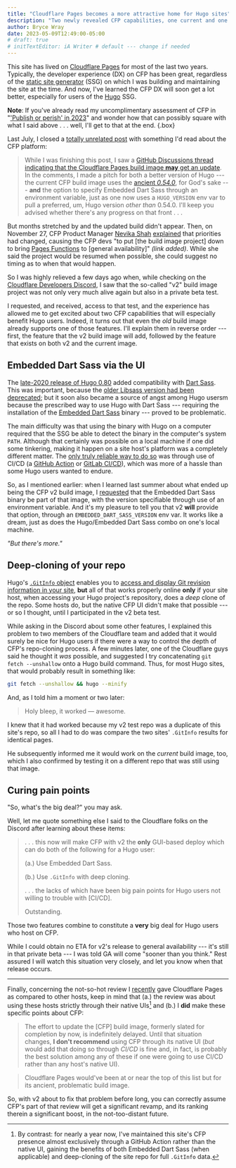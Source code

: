 ```yaml
---
title: "Cloudflare Pages becomes a more attractive home for Hugo sites"
description: "Two newly revealed CFP capabilities, one current and one coming Real Soon Now, may combine to be a game-changer."
author: Bryce Wray
date: 2023-05-09T12:49:00-05:00
# draft: true
# initTextEditor: iA Writer # default --- change if needed
---
```


This site has lived on [Cloudflare Pages](https://pages.cloudflare.com) for most of the last two years. Typically, the developer experience (DX) on CFP has been great, regardless of the [static site generator](https://jamstack.org/generators) (SSG) on which I was building and maintaining the site at the time. And now, I've learned the CFP DX will soon get a lot better, especially for users of the [Hugo](https://gohugo.io) SSG.

<!--more-->

**Note**: If you've already read my uncomplimentary assessment of CFP in "['Publish or perish' in 2023](/posts/2023/03/publish-or-perish-2023/)" and wonder how that can possibly square with what I said above . . . well, I'll get to that at the end.
{.box}

Last July, I closed a [totally unrelated post](/posts/2022/07/using-dart-sass-hugo-some-data-using-github-actions/) with something I'd read about the CFP platform:

> While I was finishing this post, I saw a [GitHub Discussions thread indicating that the Cloudflare Pages build image **may** get an update](https://github.com/cloudflare/pages-build-image/discussions/1). In the comments, I made a pitch for both a better version of Hugo --- the current CFP build image uses the [ancient *0.54.0*](https://github.com/gohugoio/hugo/releases/tag/v0.54.0), for God's sake --- **and** the option to specify Embedded Dart Sass through an environment variable, just as one now uses a `HUGO_VERSION` env var to pull a preferred, um, Hugo version *other than* 0.54.0. I'll keep you advised whether there's any progress on that front . . .

But months stretched by and the updated build didn't appear. Then, on November 27, CFP Product Manager [Nevika Shah](https://github.com/nevikashah) [explained](https://github.com/cloudflare/pages-build-image/discussions/1#discussioncomment-4248240) that priorities had changed, causing the CFP devs "to put [the build image project] down to bring [Pages Functions](https://developers.cloudflare.com/pages/platform/functions/) to [general availability]" *(link added)*. While she said the project would be resumed when possible, she could suggest no timing as to when that would happen.

So I was highly relieved a few days ago when, while checking on the [Cloudflare Developers Discord](https://discord.com/channels/595317990191398933/789155108529111069), I saw that the so-called "v2" build image project was not only very much alive again but also in a private beta test.

I requested, and received, access to that test, and the experience has allowed me to get excited about two CFP capabilities that will especially benefit Hugo users. Indeed, it turns out that even the *old* build image already supports one of those features. I'll explain them in reverse order --- first, the feature that the v2 build image will add, followed by the feature that exists on both v2 and the current image.

## Embedded Dart Sass via the UI

The [late-2020 release of Hugo 0.80](https://github.com/gohugoio/hugo/releases/tag/v0.80.0) added compatibility with [Dart Sass](https://sass-lang.com/dart-sass). This was important, because the [older Libsass version had been deprecated](https://sass-lang.com/blog/libsass-is-deprecated); but it soon also became a source of angst among Hugo usersm because the prescribed way to use Hugo with Dart Sass --- requiring the installation of the [Embedded Dart Sass](https://github.com/sass/dart-sass-embedded) binary --- proved to be problematic.

The main difficulty was that using the binary with Hugo on a computer required that the SSG be able to detect the binary in the computer's system `PATH`. Although that certainly was possible on a local machine if one did some tinkering, making it happen on a site host's platform was a completely different matter. The [only truly reliable way to do so](/posts/2022/05/using-dart-sass-hugo-github-actions-edition/) was through use of CI/CD (a [GitHub Action](https://github.com/features/actions) or [GitLab CI/CD](https://docs.gitlab.com/ee/ci/)), which was more of a hassle than some Hugo users wanted to endure.

So, as I mentioned earlier: when I learned last summer about what ended up being the CFP v2 build image, I [requested](https://github.com/cloudflare/pages-build-image/discussions/1#discussioncomment-3080730) that the Embedded Dart Sass binary be part of that image, with the version specifiable through use of an environment variable. And it's my pleasure to tell you that v2 **will** provide that option, through an `EMBEDDED_DART_SASS_VERSION` env var. It works like a dream, just as does the Hugo/Embedded Dart Sass combo on one's local machine.

*"But there's more."*

## Deep-cloning of your repo

Hugo's [`.GitInfo` object](https://gohugo.io/variables/git/) enables you to [access and display Git revision information in your site](/posts/2022/06/get-good-git-info-hugo/), **but** all of that works properly online **only** if your site host, when accessing your Hugo project's repository, does a *deep* clone of the repo. Some hosts do, but the native CFP UI didn't make that possible --- or so I thought, until I participated in the v2 beta test.

While asking in the Discord about some other features, I explained this problem to two members of the Cloudflare team and added that it would surely be nice for Hugo users if there were a way to control the depth of CFP's repo-cloning process. A few minutes later, one of the Cloudflare guys said he thought it *was* possible, and suggested I try concatenating `git fetch --unshallow` onto a Hugo build command. Thus, for most Hugo sites, that would probably result in something like:

```bash
git fetch --unshallow && hugo --minify
```

And, as I told him a moment or two later:

> Holy bleep, it worked — awesome.

I knew that it had worked because my v2 test repo was a duplicate of this site's repo, so all I had to do was compare the two sites' `.GitInfo` results for identical pages.

He subsequently informed me it would work on the *current* build image, too, which I also confirmed by testing it on a different repo that was still using that image.

## Curing pain points

"So, what's the big deal?" you may ask.

Well, let me quote something else I said to the Cloudflare folks on the Discord after learning about these items:

> . . . this now will make CFP with v2 the **only** GUI-based deploy which can do both of the following for a Hugo user:
>
> (a.) Use Embedded Dart Sass.
>
> (b.) Use `.GitInfo` with deep cloning.
>
> . . . the lacks of which have been big pain points for Hugo users not willing to trouble with [CI/CD].
>
> Outstanding.

Those two features combine to constitute a **very** big deal for Hugo users who host on CFP.

While I could obtain no ETA for v2's release to general availability --- it's still in that private beta --- I was told GA will come "sooner than you think." Rest assured I will watch this situation very closely, and let you know when that release occurs.

----

Finally, concerning the not-so-hot review I [recently](/posts/2023/03/publish-or-perish-2023/) gave Cloudflare Pages as compared to other hosts, keep in mind that (a.) the review was about using these hosts strictly through their native UIs[^CI] and (b.) I **did** make these specific points about CFP:

[^CI]: By contrast: for nearly a year now, I've maintained this site's CFP presence almost exclusively through a GitHub Action rather than the native UI, gaining the benefits of both Embedded Dart Sass (when applicable) and deep-cloning of the site repo for full `.GitInfo` data.

> The effort to update the [CFP] build image, formerly slated for completion by now, is indefinitely delayed. Until that situation changes, **I don't recommend** using CFP through its native UI (*but* would add that doing so through *CI/CD* is fine and, in fact, is probably the best solution among any of these if one were going to use CI/CD rather than any host's native UI).

> Cloudflare Pages would've been at or near the top of this list but for its ancient, problematic build image.

So, with v2 about to fix that problem before long, you can correctly assume CFP's part of that review will get a significant revamp, and its ranking therein a significant boost, in the not-too-distant future.

